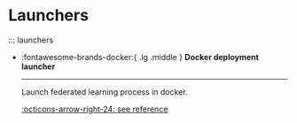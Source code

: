 # Launchers

::: launchers

<div class="grid cards" markdown>

-   :fontawesome-brands-docker:{ .lg .middle } __Docker deployment launcher__

    ---

    Launch federated learning process in docker.

    [:octicons-arrow-right-24: see reference](./docker.md)

</div>